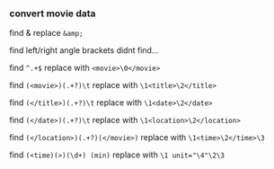 ### convert movie data

find & replace `&amp;`


find left/right angle brackets didnt find...

find `^.+$` replace with `<movie>\0</movie>`

find `(<movie>)(.+?)\t`  replace with `\1<title>\2</title>`

find `(</title>)(.+?)\t` replace with `\1<date>\2</date>`

find `(</date>)(.+?)\t` replace with `\1<location>\2</location>`

find `(</location>)(.+?)(</movie>)` replace with `\1<time>\2</time>\3`

find `(<time)(>)(\d+) (min)` replace with `\1 unit="\4"\2\3`